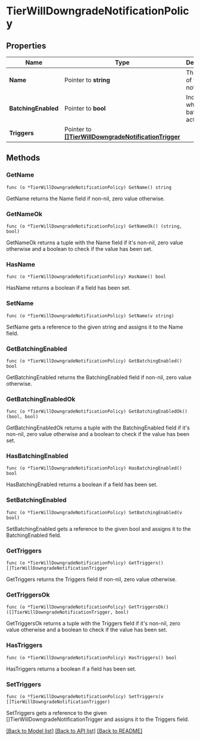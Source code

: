 # TierWillDowngradeNotificationPolicy

## Properties

Name | Type | Description | Notes
------------ | ------------- | ------------- | -------------
**Name** | Pointer to **string** | The name of the notification. | 
**BatchingEnabled** | Pointer to **bool** | Indicates whether batching is activated. | [optional] [default to true]
**Triggers** | Pointer to [**[]TierWillDowngradeNotificationTrigger**](TierWillDowngradeNotificationTrigger.md) |  | 

## Methods

### GetName

`func (o *TierWillDowngradeNotificationPolicy) GetName() string`

GetName returns the Name field if non-nil, zero value otherwise.

### GetNameOk

`func (o *TierWillDowngradeNotificationPolicy) GetNameOk() (string, bool)`

GetNameOk returns a tuple with the Name field if it's non-nil, zero value otherwise
and a boolean to check if the value has been set.

### HasName

`func (o *TierWillDowngradeNotificationPolicy) HasName() bool`

HasName returns a boolean if a field has been set.

### SetName

`func (o *TierWillDowngradeNotificationPolicy) SetName(v string)`

SetName gets a reference to the given string and assigns it to the Name field.

### GetBatchingEnabled

`func (o *TierWillDowngradeNotificationPolicy) GetBatchingEnabled() bool`

GetBatchingEnabled returns the BatchingEnabled field if non-nil, zero value otherwise.

### GetBatchingEnabledOk

`func (o *TierWillDowngradeNotificationPolicy) GetBatchingEnabledOk() (bool, bool)`

GetBatchingEnabledOk returns a tuple with the BatchingEnabled field if it's non-nil, zero value otherwise
and a boolean to check if the value has been set.

### HasBatchingEnabled

`func (o *TierWillDowngradeNotificationPolicy) HasBatchingEnabled() bool`

HasBatchingEnabled returns a boolean if a field has been set.

### SetBatchingEnabled

`func (o *TierWillDowngradeNotificationPolicy) SetBatchingEnabled(v bool)`

SetBatchingEnabled gets a reference to the given bool and assigns it to the BatchingEnabled field.

### GetTriggers

`func (o *TierWillDowngradeNotificationPolicy) GetTriggers() []TierWillDowngradeNotificationTrigger`

GetTriggers returns the Triggers field if non-nil, zero value otherwise.

### GetTriggersOk

`func (o *TierWillDowngradeNotificationPolicy) GetTriggersOk() ([]TierWillDowngradeNotificationTrigger, bool)`

GetTriggersOk returns a tuple with the Triggers field if it's non-nil, zero value otherwise
and a boolean to check if the value has been set.

### HasTriggers

`func (o *TierWillDowngradeNotificationPolicy) HasTriggers() bool`

HasTriggers returns a boolean if a field has been set.

### SetTriggers

`func (o *TierWillDowngradeNotificationPolicy) SetTriggers(v []TierWillDowngradeNotificationTrigger)`

SetTriggers gets a reference to the given []TierWillDowngradeNotificationTrigger and assigns it to the Triggers field.


[[Back to Model list]](../README.md#documentation-for-models) [[Back to API list]](../README.md#documentation-for-api-endpoints) [[Back to README]](../README.md)


